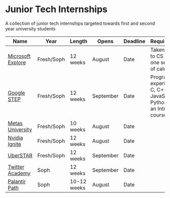 # Junior Tech Internships
A collection of junior tech internships targeted towards first and second year university students 

| Name  | Year | Length | Opens | Deadline | Requirements |
|---|----|---------|--------|--------|-------|
| <a href="https://careers.microsoft.com/students/us/en/usexploremicrosoftprogram">Microsoft Explore</a> | Fresh/Soph | 12 weeks | August | Date | Taken an Intro to CS course; one semester of calculus |
| <a href="https://buildyourfuture.withgoogle.com/programs/step">Google STEP</a> | Fresh/Soph | 12 weeks | September | Date | Programming experience in C, C++, Java, JavaScript or Python; taken an Intro to CS course |
| <a href="https://www.metacareers.com/careerprograms/pathways/metauniversity">Metas University</a> | Fresh/Soph | 10 weeks | August | Date | |
| <a href="https://www.nvidia.com/en-us/about-nvidia/careers/university-recruiting/">Nvidia Ignite</a> | Fresh/Soph | 12 weeks | August | Date | |
| <a href="https://www.uber.com/us/en/careers/teams/university/">UberSTAR</a> | Fresh/Soph | 12 weeks | September | Date | |
| <a href="https://careers.twitter.com/en/early-career.html">Twitter Academy</a> | Soph | 12 weeks | September | Date | |
| <a href="https://www.palantir.com/careers/students/path/">Palantir Path</a> | Soph | 10-12 weeks | August | Date | |
